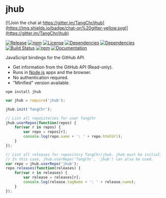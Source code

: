 # jhub

[![Join the chat at https://gitter.im/TangChr/jhub](https://img.shields.io/badge/chat-on%20gitter-yellow.svg)](https://gitter.im/TangChr/jhub)

[![Release](https://img.shields.io/github/release/TangChr/jhub.svg)](https://github.com/TangChr/jhub/releases/latest)
[![npm](http://img.shields.io/npm/v/jhub.svg)](https://www.npmjs.com/package/jhub)
[![License](https://img.shields.io/github/license/TangChr/jhub.svg)](https://raw.githubusercontent.com/TangChr/jhub/master/LICENSE)
[![Dependencies](https://david-dm.org/TangChr/jhub.svg)](https://david-dm.org/TangChr/jhub)
[![Dependencies](https://david-dm.org/TangChr/jhub/dev-status.svg)](https://david-dm.org/TangChr/jhub?type=dev)
[![Build Status](https://travis-ci.org/TangChr/jhub.svg?branch=master)](https://travis-ci.org/TangChr/jhub)
[![npm](http://img.shields.io/npm/dt/jhub.svg)](https://www.npmjs.com/package/jhub)
[![Documentation](http://inch-ci.org/github/TangChr/jhub.svg)](http://inch-ci.org/github/TangChr/jhub)

JavaScript bindings for the GitHub API.

* Get information from the GitHub API (Read-only).
* Runs in [Node.js](https://nodejs.org) apps and the browser.
* No authentication required.
* "Minified" version available.

```
npm install jhub
```

```javascript
var jhub = require('jhub');

jhub.init('TangChr');

// List all repositories for user TangChr
jhub.userRepos(function(repos) {
    for(var r in repos) {
        var repo = repos[r];
        console.log(repo.name + ': ' + repo.htmlUrl);
    }
});

// List all releases for repository TangChr/jhub. jhub must be initialized before this.
// In this case, jhub.userRepo('TangChr', 'jhub') can also be used.
var repo = jhub.userRepo('jhub');
repo.releases(function(releases) {
    for(var r in releases) {
        var release = releases[r];
        console.log(release.tagName + ': ' + release.name);
    }
});
```
